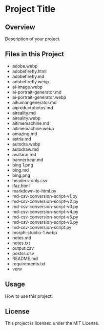 # Project Title

## Overview

Description of your project.

## Files in this Project
- adobe.webp
- adobefirefly.html
- adobefirefly.md
- adobefirefly.webp
- ai-image.webp
- ai-portrait-generator.md
- ai-portrait-generator.webp
- aihumangenerator.md
- aiproductphotos.md
- aireality.md
- aireality.webp
- aitimemachine.md
- aitimemachine.webp
- amazing.md
- astria.md
- autodra.webp
- autodraw.md
- avatarai.md
- bannerbear.md
- bing 1.png
- bing.md
- bing.png
- headers-only.csv
- ifaz.html
- markdown-to-html.py
- md-csv-conversion-script-v1.py
- md-csv-conversion-script-v2.py
- md-csv-conversion-script-v3.py
- md-csv-conversion-script-v4.py
- md-csv-conversion-script-v5.py
- md-csv-conversion-script-v6.py
- md-csv-conversion-script.py
- morph-stuidio-1.webp
- notes.md
- notes.txt
- output.csv
- postss.csv
- README.md
- requirements.txt
- venv

## Usage

How to use this project.

## License

This project is licensed under the MIT License.
